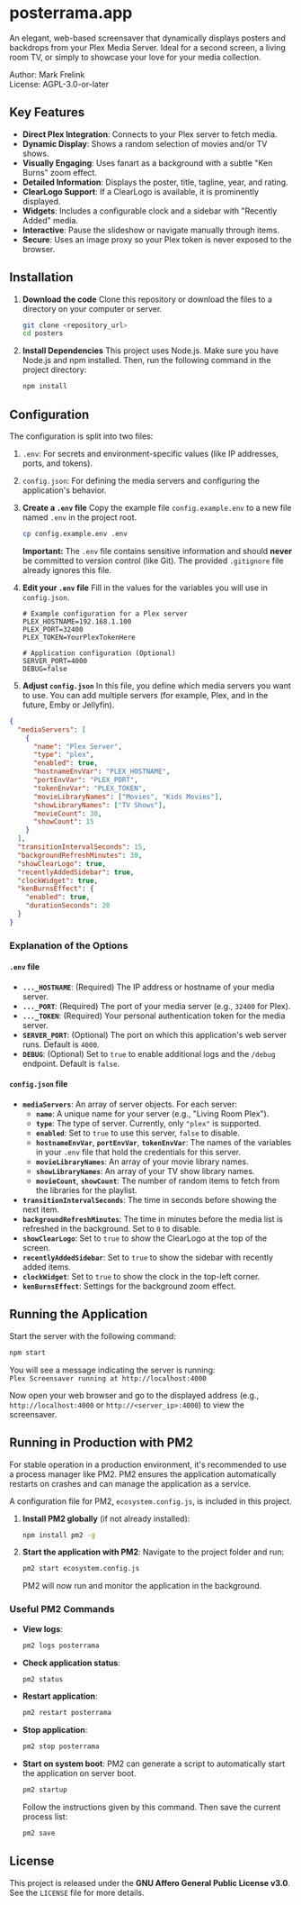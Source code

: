 # posterrama.app

An elegant, web-based screensaver that dynamically displays posters and backdrops from your Plex Media Server. Ideal for a second screen, a living room TV, or simply to showcase your love for your media collection.

Author: Mark Frelink  
License: AGPL-3.0-or-later

## Key Features

*   **Direct Plex Integration**: Connects to your Plex server to fetch media.
*   **Dynamic Display**: Shows a random selection of movies and/or TV shows.
*   **Visually Engaging**: Uses fanart as a background with a subtle "Ken Burns" zoom effect.
*   **Detailed Information**: Displays the poster, title, tagline, year, and rating.
*   **ClearLogo Support**: If a ClearLogo is available, it is prominently displayed.
*   **Widgets**: Includes a configurable clock and a sidebar with "Recently Added" media.
*   **Interactive**: Pause the slideshow or navigate manually through items.
*   **Secure**: Uses an image proxy so your Plex token is never exposed to the browser.

## Installation

1.  **Download the code**
    Clone this repository or download the files to a directory on your computer or server.
    ```bash
    git clone <repository_url>
    cd posters
    ```

2.  **Install Dependencies**
    This project uses Node.js. Make sure you have Node.js and npm installed. Then, run the following command in the project directory:
    ```bash
    npm install
    ```

## Configuration

The configuration is split into two files:
1.  `.env`: For secrets and environment-specific values (like IP addresses, ports, and tokens).
2.  `config.json`: For defining the media servers and configuring the application's behavior.

1.  **Create a `.env` file**
    Copy the example file `config.example.env` to a new file named `.env` in the project root.
    ```bash
    cp config.example.env .env
    ```
    **Important:** The `.env` file contains sensitive information and should **never** be committed to version control (like Git). The provided `.gitignore` file already ignores this file.

2.  **Edit your `.env` file**
    Fill in the values for the variables you will use in `config.json`.
    ```dotenv
    # Example configuration for a Plex server
    PLEX_HOSTNAME=192.168.1.100
    PLEX_PORT=32400
    PLEX_TOKEN=YourPlexTokenHere
    
    # Application configuration (Optional)
    SERVER_PORT=4000
    DEBUG=false
    ```

3.  **Adjust `config.json`**
    In this file, you define which media servers you want to use. You can add multiple servers (for example, Plex, and in the future, Emby or Jellyfin).

```json
{
  "mediaServers": [
    {
      "name": "Plex Server",
      "type": "plex",
      "enabled": true,
      "hostnameEnvVar": "PLEX_HOSTNAME",
      "portEnvVar": "PLEX_PORT",
      "tokenEnvVar": "PLEX_TOKEN",
      "movieLibraryNames": ["Movies", "Kids Movies"],
      "showLibraryNames": ["TV Shows"],
      "movieCount": 30,
      "showCount": 15
    }
  ],
  "transitionIntervalSeconds": 15,
  "backgroundRefreshMinutes": 30,
  "showClearLogo": true,
  "recentlyAddedSidebar": true,
  "clockWidget": true,
  "kenBurnsEffect": {
    "enabled": true,
    "durationSeconds": 20
  }
}
```

### Explanation of the Options

#### `.env` file
*   **`..._HOSTNAME`**: (Required) The IP address or hostname of your media server.
*   **`..._PORT`**: (Required) The port of your media server (e.g., `32400` for Plex).
*   **`..._TOKEN`**: (Required) Your personal authentication token for the media server.
*   **`SERVER_PORT`**: (Optional) The port on which this application's web server runs. Default is `4000`.
*   **`DEBUG`**: (Optional) Set to `true` to enable additional logs and the `/debug` endpoint. Default is `false`.

#### `config.json` file
*   **`mediaServers`**: An array of server objects. For each server:
    *   **`name`**: A unique name for your server (e.g., "Living Room Plex").
    *   **`type`**: The type of server. Currently, only `"plex"` is supported.
    *   **`enabled`**: Set to `true` to use this server, `false` to disable.
    *   **`hostnameEnvVar`**, **`portEnvVar`**, **`tokenEnvVar`**: The names of the variables in your `.env` file that hold the credentials for this server.
    *   **`movieLibraryNames`**: An array of your movie library names.
    *   **`showLibraryNames`**: An array of your TV show library names.
    *   **`movieCount`**, **`showCount`**: The number of random items to fetch from the libraries for the playlist.
*   **`transitionIntervalSeconds`**: The time in seconds before showing the next item.
*   **`backgroundRefreshMinutes`**: The time in minutes before the media list is refreshed in the background. Set to `0` to disable.
*   **`showClearLogo`**: Set to `true` to show the ClearLogo at the top of the screen.
*   **`recentlyAddedSidebar`**: Set to `true` to show the sidebar with recently added items.
*   **`clockWidget`**: Set to `true` to show the clock in the top-left corner.
*   **`kenBurnsEffect`**: Settings for the background zoom effect.

## Running the Application

Start the server with the following command:

```bash
npm start
```

You will see a message indicating the server is running:  
`Plex Screensaver running at http://localhost:4000`

Now open your web browser and go to the displayed address (e.g., `http://localhost:4000` or `http://<server_ip>:4000`) to view the screensaver.

## Running in Production with PM2

For stable operation in a production environment, it's recommended to use a process manager like PM2. PM2 ensures the application automatically restarts on crashes and can manage the application as a service.

A configuration file for PM2, `ecosystem.config.js`, is included in this project.

1.  **Install PM2 globally** (if not already installed):
    ```bash
    npm install pm2 -g
    ```

2.  **Start the application with PM2**:
    Navigate to the project folder and run:
    ```bash
    pm2 start ecosystem.config.js
    ```
    PM2 will now run and monitor the application in the background.

### Useful PM2 Commands

*   **View logs**:
    ```bash
    pm2 logs posterrama
    ```

*   **Check application status**:
    ```bash
    pm2 status
    ```

*   **Restart application**:
    ```bash
    pm2 restart posterrama
    ```

*   **Stop application**:
    ```bash
    pm2 stop posterrama
    ```

*   **Start on system boot**:
    PM2 can generate a script to automatically start the application on server boot.
    ```bash
    pm2 startup
    ```
    Follow the instructions given by this command. Then save the current process list:
    ```bash
    pm2 save
    ```

## License

This project is released under the **GNU Affero General Public License v3.0**. See the `LICENSE` file for more details.
